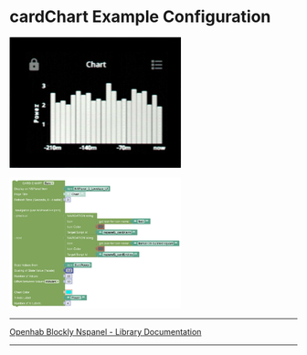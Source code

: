 # cardChart Example Configuration

[<img src="img/lovelaceUI_cardChart.jpg" width="300">](img/lovelaceUI_cardChart.jpg)

[<img src="img/openhab_scripts_nspanel1_cardChart.png" width="300">](img/openhab_scripts_nspanel1_cardChart.png)

---

[Openhab Blockly Nspanel - Library Documentation](README.md)

---
